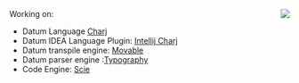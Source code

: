 <img align="right" src="https://github-readme-stats.vercel.app/api?username=phodal&show_icons=true&icon_color=805AD5&text_color=718096&bg_color=ffffff&hide_title=true" />
Working on:

- Datum Language [Charj](https://github.com/datum-lang/datum/)
- Datum IDEA Language Plugin: [Intellij Charj](https://github.com/github.com/datum-lang/intellij-charj/)
- Datum transpile engine: [Movable](https://github.com/datum-lang/movable)
- Datum parser engine :[Typography](https://github.com/datum-lang/movable/tree/master/typography)
- Code Engine: [Scie](https://github.com/github.com/datum-lang/scie/)

